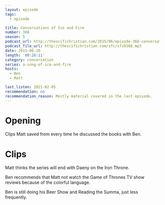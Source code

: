 ```yaml
---
layout: episode
tags:
  - episode

title: Conversations of Ice and Fire
number: 368
season: 5
podcast_url: http://thescifichristian.com/2015/06/episode-368-conversations-of-ice-and-fire/
podcast_file_url: http://thescifichristian.com/sfc/sfc0368.mp3
date: 2015-06-20
length: '00:28:11'
category: conversation
series: a-song-of-ice-and-fire
hosts:
  - Ben
  - Matt

last_listen: 2021-02-05
recommendation: no
recommendation_reason: Mostly material covered in the last episode.
---
```


# Opening
Clips Matt saved from every time he discussed the books with Ben.

# Clips
Matt thinks the series will end with Daeny on the Iron Throne.

Ben recommends that Matt not watch the Game of Thrones TV show reviews because of the colorful language.

Ben is still doing his Beer Show and Reading the Summa, just less frequently.